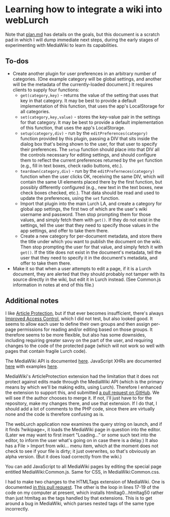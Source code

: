 
# Learning how to integrate a wiki into webLurch

Note that [plan.md](plan.md) has details on the goals, but this document is
a scratch pad in which I will dump immediate next steps, during the early
stages of experimenting with MediaWiki to learn its capabilities.

## To-dos

 * Create another plugin for user preferences in an arbitrary number of
   categories.  (One example category will be global settings, and another
   will be the metadata of the currently-loaded document.)  It requires
   clients to supply four functions:
   * `get(category,key)` - returns the value of the setting that uses that
     key in that category.  It may be best to provide a default
     implementation of this function, that uses the app's LocalStorage for
     all categories.
   * `set(category,key,value)` - stores the key-value pair in the settings
     for that category.  It may be best to provide a default implementation
     of this function, that uses the app's LocalStorage.
   * `setup(category,div)` - run by the `editPreferences(category)` function
     provided by this plugin, passing a DIV that sits inside the dialog box
     that's being shown to the user, for that user to specify their
     preferences.  The `setup` function should place into that DIV all the
     controls necessary for editing settings, and should configure them to
     reflect the current preferences returned by the `get` function (e.g.,
     fill in text boxes, check radio buttons, etc.).
   * `teardown(category,div)` - run by the `editPreferneces(category)`
     function when the user clicks OK, receiving the same DIV, which will
     contain the same UI elements placed there by the first function, but
     possibly differently configured (e.g., new text in the text boxes, new
     check boxes checked, etc.).  That data should be read and used to
     update the preferences, using the `set` function.
   * Import that plugin into the main Lurch LA, and create a category for
     global app settings, the first two of which are the user's wiki
     username and password.  Then stop prompting them for those values, and
     simply fetch them with `get()`.  If they do not exist in the settings,
     tell the user that they need to specify those values in the app
     settings, and offer to take them there.
   * Create a new category for per-document metadata, and store there the
     title under which you want to publish the document on the wiki.  Then
     stop prompting the user for that value, and simply fetch it with
     `get()`.  If the title does not exist in the document's metadata, tell
     the user that they need to specify it in the document's metadata, and
     offer to take them there.
 * Make it so that when a user attempts to edit a page, if it is a Lurch
   document, they are alerted that they should probably not tamper with
   its source directly in the wiki, but edit it in Lurch instead.  (See
   Common.js information in notes at end of this file.)

## Additional notes

I like [Article Protection](
https://www.mediawiki.org/wiki/Extension:ArticleProtection), but if that
ever becomes insufficient, there's always [Improved Access Control](
https://www.mediawiki.org/wiki/Extension:Improved_Access_Control), which I
did not test, but also looked good.  It seems to allow each user to define
their own groups and then assign per-page permissions for reading and/or
editing based on those groups.  It therefore seems to be more flexible, but
also has some downsides, including requiring greater savvy on the part of
the user, and requiring changes to the code of the protected page (which
will not work so well with pages that contain fragile Lurch code).

The MediaWiki API is documented
[here](https://www.mediawiki.org/wiki/API:Main_page).
JavaScript XHRs are documented
[here](https://developer.mozilla.org/en-US/docs/Web/API/XMLHttpRequest)
with examples
[here](https://developer.mozilla.org/en-US/docs/Web/API/XMLHttpRequest/Using_XMLHttpRequest).

MediaWiki's ArticleProtection extension had the limitation that it does not
protect against edits made through the MediaWiki API (which is the primary
means by which we'll be making edits, using Lurch).  Therefore I enhanced
the extension to support this, and submitted [a pull request on GitHub](
https://github.com/nischayn22/ArticleProtection/issues/1).  We will see if
the author chooses to merge it.  If not, I'll just have to for the
repository, make my changes there, and use that extension.  If I do that, I
should add a lot of comments to the PHP code, since there are virtually none
and the code is therefore confusing as is.

The webLurch application now examines the query string on launch, and if it
finds ?wikipage=<anything>, it loads the MediaWiki page in question into the
editor.  (Later we may want to first insert "Loading..." or some such text
into the editor, to inform the user what's going on in case there is a
delay.)  It also has a File > Import from wiki... menu item, which at the
moment does not check to see if your file is dirty; it just overwrites, so
that's obviously an alpha version.  (But it does load correctly from the
wiki.)

You can add JavaScript to all MediaWiki pages by editing the special page
entitled MediaWiki:Common.js.  Same for CSS, in MediaWiki:Common.css.

I had to make two changes to the HTMLTags extension of MediaWiki.  One is
documented [in this pull
request](https://github.com/wikimedia/mediawiki-extensions-HTMLTags/pull/1).
The other is the loop in lines 17-19 of the code on my computer at present,
which installs htmltag0...htmltag50 rather than just htmltag as the tags
handled by that extensions.  This is to get around a bug in MediaWiki, which
parses nested tags of the same type incorrectly.
